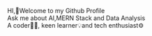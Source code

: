 HI,👋Welcome to my Github Profile
<br />
Ask me about AI,MERN Stack and Data Analysis
<br />
A coder👨‍💻, keen learner💡and tech enthusiast⚙️
